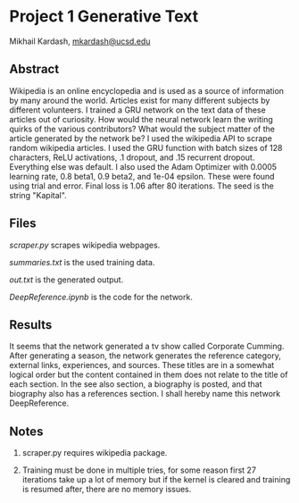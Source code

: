 # Project 1 Generative Text

Mikhail Kardash, mkardash@ucsd.edu

## Abstract

Wikipedia is an online encyclopedia and is used as a source of information by many around the world. 
Articles exist for many different subjects by different volunteers. 
I trained a GRU network on the text data of these articles out of curiosity. 
How would the neural network learn the writing quirks of the various contributors? 
What would the subject matter of the article generated by the network be? 
I used the wikipedia API to scrape random wikipedia articles.
I used the GRU function with batch sizes of 128 characters, ReLU activations, .1 dropout, and .15 recurrent dropout. Everything else was default.
I also used the Adam Optimizer with 0.0005 learning rate, 0.8 beta1, 0.9 beta2, and 1e-04 epsilon. These were found using trial and error.
Final loss is 1.06 after 80 iterations. The seed is the string "Kapital".

## Files

*scraper.py* scrapes wikipedia webpages.

*summaries.txt* is the used training data.

*out.txt* is the generated output.

*DeepReference.ipynb* is the code for the network.

## Results

It seems that the network generated a tv show called Corporate Cumming.
After generating a season, the network generates the reference category, external links, experiences, and sources.
These titles are in a somewhat logical order but the content contained in them does not relate to the title of each section.
In the see also section, a biography is posted, and that biography also has a references section.
I shall hereby name this network DeepReference.

## Notes

1. scraper.py requires wikipedia package.

2. Training must be done in multiple tries, for some reason first 27 iterations take up a lot of memory but if the kernel is cleared and training is resumed after, there are no memory issues.
